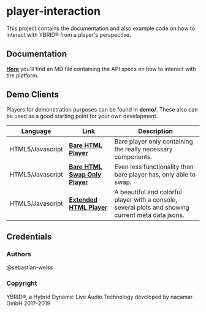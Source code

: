 # player-interaction
This project contains the documentation and also example code on how to interact with YBRID® from a player's 
perspective.

## Documentation
[**Here**](doc/INTERACTION.md) you'll find an MD file containing the API specs on how to interact with the platform.

## Demo Clients
Players for demonstration purposes can be found in **demo/**. These also can be used as a good starting point 
for your own development.
 
Language | Link | Description
------------- | ------------- | -------------
HTML5/Javascript | [**Bare HTML Player**](demo/html5/bare)  | Bare player only containing the really necessary components.
HTML5/Javascript | [**Bare HTML Swap Only Player**](demo/html5/bare-swap-only)  | Even less functionality than bare player has, only able to swap.
HTML5/Javascript | [**Extended HTML Player**](demo/html5/extended)  | A beautiful and colorful player with a console, several plots and showing current meta data jsons.

## Credentials
### Authors
@sebastian-weiss

### Copyright
YBRID®, a Hybrid Dynamic Live Audio Technology developed by nacamar GmbH 2017-2019
